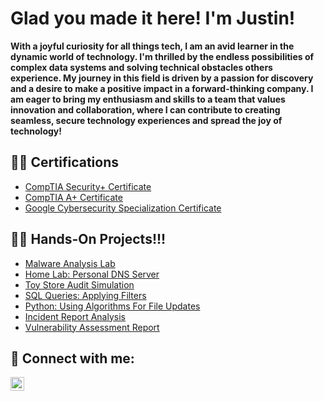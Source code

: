<h1>Glad you made it here! I'm Justin! </h1>

<b>With a joyful curiosity for all things tech, I am an avid learner in the dynamic world of technology. I'm thrilled by the endless possibilities of complex data systems and solving technical obstacles others experience. My journey in this field is driven by a passion for discovery and a desire to make a positive impact in a forward-thinking company. I am eager to bring my enthusiasm and skills to a team that values innovation and collaboration, where I can contribute to creating seamless, secure technology experiences and spread the joy of technology!</b>

<h2>👨‍💻 Certifications</h2>

  - [CompTIA Security+ Certificate](https://www.credly.com/badges/ee248e74-ab6f-4333-9c52-fa22e3722a44/public_url)
  - [CompTIA A+ Certificate](https://www.credly.com/badges/795a7d96-dfcf-401d-aa34-b3b27125a101/public_url)
  - [Google Cybersecurity Specialization Certificate](https://www.coursera.org/account/accomplishments/specialization/RUZEVJH8K5A5)

<h2>👨‍💻 Hands-On Projects!!! </h2>

  - [Malware Analysis Lab](https://github.com/xJustinW/Malware-Analysis-Lab)
  - [Home Lab: Personal DNS Server](https://github.com/xJustinW/AD-Block-DNS-Server)
  - [Toy Store Audit Simulation](https://github.com/xJustinW/Toy-Store-Audit-Simulation)
  - [SQL Queries: Applying Filters](https://github.com/xJustinW/SQL-Queries-Applying-Filters)
  - [Python: Using Algorithms For File Updates](https://github.com/xJustinW/Python-And-Algorithms)
  - [Incident Report Analysis](https://github.com/xJustinW/Incident-Report-Analysis)
  - [Vulnerability Assessment Report](https://github.com/xJustinW/Vulnerability-Assessment)


<h2> 🤳 Connect with me:</h2>

[<img align="left" alt="JoshMadakor | LinkedIn" width="22px" src="https://cdn.jsdelivr.net/npm/simple-icons@v3/icons/linkedin.svg" />][linkedin]

[linkedin]: https://www.linkedin.com/in/justin-walker-8b832b2a9/

<!--
**joshmadakor1/joshmadakor1** is a ✨ _special_ ✨ repository because its `README.md` (this file) appears on your GitHub profile.

Here are some ideas to get you started:

- 🔭 I’m currently working on ...
- 🌱 I’m currently learning ...
- 👯 I’m looking to collaborate on ...
- 🤔 I’m looking for help with ...
- 💬 Ask me about ...
- 📫 How to reach me: ...
- 😄 Pronouns: ...
- ⚡ Fun fact: ...
-->
